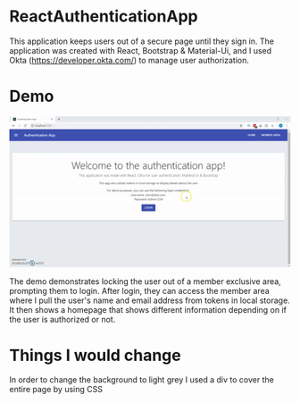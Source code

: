# ReactAuthenticationApp
This application keeps users out of a secure page until they sign in. The application was created with React, Bootstrap & Material-Ui, and I used Okta (https://developer.okta.com/) to manage user authorization. 

# Demo 
![](Demo.gif)

The demo demonstrates locking the user out of a member exclusive area, prompting them to login. After login, they can access the member area where I pull the user's name and email address from tokens in local storage. It then shows a homepage that shows different information depending on if the user is authorized or not. 


# Things I would change
In order to change the background to light grey I used a div to cover the entire page by using CSS 

